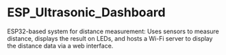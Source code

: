 # ESP_Ultrasonic_Dashboard
ESP32-based system for distance measurement: Uses sensors to measure distance, displays the result on LEDs, and hosts a Wi-Fi server to display the distance data via a web interface.
